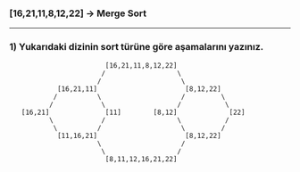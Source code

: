 ### [16,21,11,8,12,22] -> Merge Sort
***
### 1) Yukarıdaki dizinin sort türüne göre aşamalarını yazınız.
                            [16,21,11,8,12,22]
                           /                  \
                          /                    \
                [16,21,11]                      [8,12,22]
               /          \                    /         \
              /            \                  /           \
       [16,21]              [11]        [8,12]             [22]
              \            /                  \           /
               \          /                    \         /
                [11,16,21]                      [8,12,22]
                          \                    /
                           \                  /
                            [8,11,12,16,21,22]
